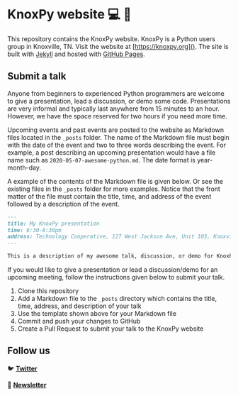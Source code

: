 # KnoxPy website :computer: :snake:

This repository contains the KnoxPy website. KnoxPy is a Python users group in Knoxville, TN. Visit the website at [https://knoxpy.org](). The site is built with [Jekyll](https://jekyllrb.com) and hosted with [GitHub Pages](https://pages.github.com).

## Submit a talk

Anyone from beginners to experienced Python programmers are welcome to give a presentation, lead a discussion, or demo some code. Presentations are very informal and typically last anywhere from 15 minutes to an hour. However, we have the space reserved for two hours if you need more time.

Upcoming events and past events are posted to the website as Markdown files located in the `_posts` folder. The name of the Markdown file must begin with the date of the event and two to three words describing the event. For example, a post describing an upcoming presentation would have a file name such as `2020-05-07-awesome-python.md`. The date format is year-month-day.

A example of the contents of the Markdown file is given below. Or see the existing files in the `_posts` folder for more examples. Notice that the front matter of the file must contain the title, time, and address of the event followed by a description of the event.

```markdown
---
title: My KnoxPy presentation
time: 6:30-8:30pm
address: Technology Cooperative, 127 West Jackson Ave, Unit 103, Knoxville, TN
---

This is a description of my awesome talk, discussion, or demo for KnoxPy. Since this is Markdown, all the typical Markdown syntax is supported. Can't wait to give a presentation!
```

If you would like to give a presentation or lead a discussion/demo for an upcoming meeting, follow the instructions given below to submit your talk.

1. Clone this repository
2. Add a Markdown file to the `_posts` directory which contains the title, time, address, and description of your talk
3. Use the template shown above for your Markdown file
4. Commit and push your changes to GitHub
5. Create a Pull Request to submit your talk to the KnoxPy website

## Follow us

:bird: **[Twitter](https://twitter.com/knoxpytn)**

:email: **[Newsletter](https://tinyletter.com/knoxpy)**
